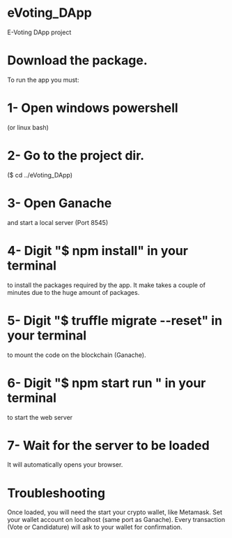 # eVoting_DApp
E-Voting DApp project

# Download the package.
 To run the app you must:
# 1- Open windows powershell
(or linux bash)
# 2- Go to the project dir.
($ cd ../eVoting_DApp)
# 3- Open Ganache 
and start a local server (Port 8545)
# 4- Digit "$ npm install" in your terminal
to install the packages required by the app.
It make takes a couple of minutes due to the huge amount of packages.
# 5- Digit "$ truffle migrate --reset" in your terminal
to mount the code on the blockchain (Ganache).
# 6- Digit "$ npm start run " in your terminal
to start the web server
# 7- Wait for the server to be loaded
It will automatically opens your browser.
# Troubleshooting
Once loaded, you will need the start your crypto wallet, like Metamask.
Set your wallet account on localhost (same port as Ganache).
Every transaction (Vote or Candidature) will ask to your wallet for confirmation.
